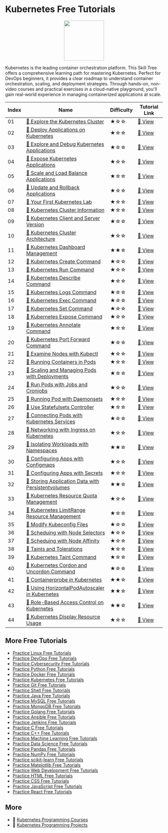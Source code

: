 # Kubernetes Free Tutorials

<div align="center">
<img width="128px" src="https://file.labex.io/path/RTAa3OE96ESn.png">
</div>

Kubernetes is the leading container orchestration platform. This Skill Tree offers a comprehensive learning path for mastering Kubernetes. Perfect for DevOps beginners, it provides a clear roadmap to understand container orchestration, scaling, and deployment strategies. Through hands-on, non-video courses and practical exercises in a cloud-native playground, you'll gain real-world experience in managing containerized applications at scale.

|   Index | Name                                                                                                                                            | Difficulty   | Tutorial Link                                                                                        |
|---------|-------------------------------------------------------------------------------------------------------------------------------------------------|--------------|------------------------------------------------------------------------------------------------------|
|      01 | [📖 Explore the Kubernetes Cluster](https://labex.io/tutorials/kubernetes-explore-the-kubernetes-cluster-434519)                                 | ★☆☆          | [🔗 View](https://labex.io/tutorials/kubernetes-explore-the-kubernetes-cluster-434519)                |
|      02 | [📖 Deploy Applications on Kubernetes](https://labex.io/tutorials/kubernetes-deploy-applications-on-kubernetes-434644)                           | ★☆☆          | [🔗 View](https://labex.io/tutorials/kubernetes-deploy-applications-on-kubernetes-434644)             |
|      03 | [📖 Explore and Debug Kubernetes Applications](https://labex.io/tutorials/kubernetes-explore-and-debug-kubernetes-applications-434645)           | ★☆☆          | [🔗 View](https://labex.io/tutorials/kubernetes-explore-and-debug-kubernetes-applications-434645)     |
|      04 | [📖 Expose Kubernetes Applications](https://labex.io/tutorials/kubernetes-expose-kubernetes-applications-434647)                                 | ★☆☆          | [🔗 View](https://labex.io/tutorials/kubernetes-expose-kubernetes-applications-434647)                |
|      05 | [📖 Scale and Load Balance Applications](https://labex.io/tutorials/kubernetes-scale-and-load-balance-applications-434648)                       | ★☆☆          | [🔗 View](https://labex.io/tutorials/kubernetes-scale-and-load-balance-applications-434648)           |
|      06 | [📖 Update and Rollback Applications](https://labex.io/tutorials/kubernetes-update-and-rollback-applications-434649)                             | ★☆☆          | [🔗 View](https://labex.io/tutorials/kubernetes-update-and-rollback-applications-434649)              |
|      07 | [📖 Your First Kubernetes Lab](https://labex.io/tutorials/kubernetes-your-first-kubernetes-lab-391133)                                           | ★☆☆          | [🔗 View](https://labex.io/tutorials/kubernetes-your-first-kubernetes-lab-391133)                     |
|      08 | [📖 Kubernetes Cluster Information](https://labex.io/tutorials/kubernetes-kubernetes-cluster-information-8426)                                   | ★☆☆          | [🔗 View](https://labex.io/tutorials/kubernetes-kubernetes-cluster-information-8426)                  |
|      09 | [📖 Kubernetes Client and Server Version](https://labex.io/tutorials/kubernetes-kubernetes-client-and-server-version-9197)                       | ★☆☆          | [🔗 View](https://labex.io/tutorials/kubernetes-kubernetes-client-and-server-version-9197)            |
|      10 | [📖 Kubernetes Cluster Architecture](https://labex.io/tutorials/kubernetes-kubernetes-cluster-architecture-8450)                                 | ★☆☆          | [🔗 View](https://labex.io/tutorials/kubernetes-kubernetes-cluster-architecture-8450)                 |
|      11 | [📖 Kubernetes Dashboard Management](https://labex.io/tutorials/kubernetes-kubernetes-dashboard-management-15042)                                | ★★☆          | [🔗 View](https://labex.io/tutorials/kubernetes-kubernetes-dashboard-management-15042)                |
|      12 | [📖 Kubernetes Create Command](https://labex.io/tutorials/kubernetes-kubernetes-create-command-8506)                                             | ★☆☆          | [🔗 View](https://labex.io/tutorials/kubernetes-kubernetes-create-command-8506)                       |
|      13 | [📖 Kubernetes Run Command](https://labex.io/tutorials/kubernetes-kubernetes-run-command-8456)                                                   | ★☆☆          | [🔗 View](https://labex.io/tutorials/kubernetes-kubernetes-run-command-8456)                          |
|      14 | [📖 Kubernetes Describe Command](https://labex.io/tutorials/kubernetes-kubernetes-describe-command-8101)                                         | ★☆☆          | [🔗 View](https://labex.io/tutorials/kubernetes-kubernetes-describe-command-8101)                     |
|      15 | [📖 Kubernetes Logs Command](https://labex.io/tutorials/kubernetes-kubernetes-logs-command-8099)                                                 | ★☆☆          | [🔗 View](https://labex.io/tutorials/kubernetes-kubernetes-logs-command-8099)                         |
|      16 | [📖 Kubernetes Exec Command](https://labex.io/tutorials/kubernetes-kubernetes-exec-command-8502)                                                 | ★☆☆          | [🔗 View](https://labex.io/tutorials/kubernetes-kubernetes-exec-command-8502)                         |
|      17 | [📖 Kubernetes Set Command](https://labex.io/tutorials/kubernetes-kubernetes-set-command-8424)                                                   | ★☆☆          | [🔗 View](https://labex.io/tutorials/kubernetes-kubernetes-set-command-8424)                          |
|      18 | [📖 Kubernetes Expose Command](https://labex.io/tutorials/kubernetes-kubernetes-expose-command-8452)                                             | ★☆☆          | [🔗 View](https://labex.io/tutorials/kubernetes-kubernetes-expose-command-8452)                       |
|      19 | [📖 Kubernetes Annotate Command](https://labex.io/tutorials/kubernetes-kubernetes-annotate-command-9679)                                         | ★☆☆          | [🔗 View](https://labex.io/tutorials/kubernetes-kubernetes-annotate-command-9679)                     |
|      20 | [📖 Kubernetes Port Forward Command](https://labex.io/tutorials/kubernetes-kubernetes-port-forward-command-18494)                                | ★☆☆          | [🔗 View](https://labex.io/tutorials/kubernetes-kubernetes-port-forward-command-18494)                |
|      21 | [📖 Examine Nodes with Kubectl](https://labex.io/tutorials/kubernetes-examine-nodes-with-kubectl-9790)                                           | ★☆☆          | [🔗 View](https://labex.io/tutorials/kubernetes-examine-nodes-with-kubectl-9790)                      |
|      22 | [📖 Running Containers in Pods](https://labex.io/tutorials/kubernetes-running-containers-in-pods-14998)                                          | ★☆☆          | [🔗 View](https://labex.io/tutorials/kubernetes-running-containers-in-pods-14998)                     |
|      23 | [📖 Scaling and Managing Pods with Deployments](https://labex.io/tutorials/kubernetes-scaling-and-managing-pods-with-deployments-9675)           | ★☆☆          | [🔗 View](https://labex.io/tutorials/kubernetes-scaling-and-managing-pods-with-deployments-9675)      |
|      24 | [📖 Run Pods with Jobs and Cronjobs](https://labex.io/tutorials/kubernetes-run-pods-with-jobs-and-cronjobs-11300)                                | ★☆☆          | [🔗 View](https://labex.io/tutorials/kubernetes-run-pods-with-jobs-and-cronjobs-11300)                |
|      25 | [📖 Running Pod with Daemonsets](https://labex.io/tutorials/kubernetes-running-pod-with-daemonsets-8454)                                         | ★☆☆          | [🔗 View](https://labex.io/tutorials/kubernetes-running-pod-with-daemonsets-8454)                     |
|      26 | [📖 Use Statefulsets Controller](https://labex.io/tutorials/kubernetes-use-statefulsets-controller-9205)                                         | ★☆☆          | [🔗 View](https://labex.io/tutorials/kubernetes-use-statefulsets-controller-9205)                     |
|      27 | [📖 Connecting Pods with Kubernetes Services](https://labex.io/tutorials/kubernetes-connecting-pods-with-kubernetes-services-15815)              | ★☆☆          | [🔗 View](https://labex.io/tutorials/kubernetes-connecting-pods-with-kubernetes-services-15815)       |
|      28 | [📖 Networking with Ingress on Kubernetes](https://labex.io/tutorials/kubernetes-networking-with-ingress-on-kubernetes-9681)                     | ★☆☆          | [🔗 View](https://labex.io/tutorials/kubernetes-networking-with-ingress-on-kubernetes-9681)           |
|      29 | [📖 Isolating Workloads with Namespaces](https://labex.io/tutorials/kubernetes-isolating-workloads-with-namespaces-9199)                         | ★★☆          | [🔗 View](https://labex.io/tutorials/kubernetes-isolating-workloads-with-namespaces-9199)             |
|      30 | [📖 Configuring Apps with Configmaps](https://labex.io/tutorials/kubernetes-configuring-apps-with-configmaps-9689)                               | ★☆☆          | [🔗 View](https://labex.io/tutorials/kubernetes-configuring-apps-with-configmaps-9689)                |
|      31 | [📖 Configuring Apps with Secrets](https://labex.io/tutorials/kubernetes-configuring-apps-with-secrets-8448)                                     | ★☆☆          | [🔗 View](https://labex.io/tutorials/kubernetes-configuring-apps-with-secrets-8448)                   |
|      32 | [📖 Storing Application Data with Persistentvolumes](https://labex.io/tutorials/kubernetes-storing-application-data-with-persistentvolumes-9685) | ★★☆          | [🔗 View](https://labex.io/tutorials/kubernetes-storing-application-data-with-persistentvolumes-9685) |
|      33 | [📖 Kubernetes Resource Quota Management](https://labex.io/tutorials/kubernetes-kubernetes-resource-quota-management-15823)                      | ★☆☆          | [🔗 View](https://labex.io/tutorials/kubernetes-kubernetes-resource-quota-management-15823)           |
|      34 | [📖 Kubernetes LimitRange Resource Management](https://labex.io/tutorials/kubernetes-kubernetes-limitrange-resource-management-15819)            | ★☆☆          | [🔗 View](https://labex.io/tutorials/kubernetes-kubernetes-limitrange-resource-management-15819)      |
|      35 | [📖 Modify Kubeconfig Files](https://labex.io/tutorials/kubernetes-modify-kubeconfig-files-11297)                                                | ★☆☆          | [🔗 View](https://labex.io/tutorials/kubernetes-modify-kubeconfig-files-11297)                        |
|      36 | [📖 Scheduing with Node Selectors](https://labex.io/tutorials/kubernetes-scheduing-with-node-selectors-15001)                                    | ★☆☆          | [🔗 View](https://labex.io/tutorials/kubernetes-scheduing-with-node-selectors-15001)                  |
|      37 | [📖 Scheduing with Node Affinity](https://labex.io/tutorials/kubernetes-scheduing-with-node-affinity-18468)                                      | ★☆☆          | [🔗 View](https://labex.io/tutorials/kubernetes-scheduing-with-node-affinity-18468)                   |
|      38 | [📖 Taints and Tolerations](https://labex.io/tutorials/kubernetes-taints-and-tolerations-34029)                                                  | ★☆☆          | [🔗 View](https://labex.io/tutorials/kubernetes-taints-and-tolerations-34029)                         |
|      39 | [📖 Kubernetes Taint Command](https://labex.io/tutorials/kubernetes-kubernetes-taint-command-9195)                                               | ★☆☆          | [🔗 View](https://labex.io/tutorials/kubernetes-kubernetes-taint-command-9195)                        |
|      40 | [📖 Kubernetes Cordon and Uncordon Command](https://labex.io/tutorials/kubernetes-kubernetes-cordon-and-uncordon-command-9664)                   | ★☆☆          | [🔗 View](https://labex.io/tutorials/kubernetes-kubernetes-cordon-and-uncordon-command-9664)          |
|      41 | [📖 Containerprobe in Kubernetes](https://labex.io/tutorials/kubernetes-containerprobe-in-kubernetes-12263)                                      | ★★☆          | [🔗 View](https://labex.io/tutorials/kubernetes-containerprobe-in-kubernetes-12263)                   |
|      42 | [📖 Using HorizontalPodAutoscaler in Kubernetes](https://labex.io/tutorials/kubernetes-using-horizontalpodautoscaler-in-kubernetes-34031)        | ★★☆          | [🔗 View](https://labex.io/tutorials/kubernetes-using-horizontalpodautoscaler-in-kubernetes-34031)    |
|      43 | [📖 Role-Based Access Control on Kubernetes](https://labex.io/tutorials/kubernetes-role-based-access-control-on-kubernetes-9203)                 | ★★☆          | [🔗 View](https://labex.io/tutorials/kubernetes-role-based-access-control-on-kubernetes-9203)         |
|      44 | [📖 Kubernetes Display Resource Usage](https://labex.io/tutorials/kubernetes-kubernetes-display-resource-usage-11358)                            | ★☆☆          | [🔗 View](https://labex.io/tutorials/kubernetes-kubernetes-display-resource-usage-11358)              |

## More Free Tutorials

- [Practice Linux Free Tutorials](https://github.com/labex-labs/linux-free-tutorials)
- [Practice DevOps Free Tutorials](https://github.com/labex-labs/devops-free-tutorials)
- [Practice Cybersecurity Free Tutorials](https://github.com/labex-labs/cybersecurity-free-tutorials)
- [Practice Python Free Tutorials](https://github.com/labex-labs/python-free-tutorials)
- [Practice Docker Free Tutorials](https://github.com/labex-labs/docker-free-tutorials)
- [Practice Kubernetes Free Tutorials](https://github.com/labex-labs/kubernetes-free-tutorials)
- [Practice Git Free Tutorials](https://github.com/labex-labs/git-free-tutorials)
- [Practice Shell Free Tutorials](https://github.com/labex-labs/shell-free-tutorials)
- [Practice Java Free Tutorials](https://github.com/labex-labs/java-free-tutorials)
- [Practice MySQL Free Tutorials](https://github.com/labex-labs/mysql-free-tutorials)
- [Practice MongoDB Free Tutorials](https://github.com/labex-labs/mongodb-free-tutorials)
- [Practice Golang Free Tutorials](https://github.com/labex-labs/go-free-tutorials)
- [Practice Ansible Free Tutorials](https://github.com/labex-labs/ansible-free-tutorials)
- [Practice Jenkins Free Tutorials](https://github.com/labex-labs/jenkins-free-tutorials)
- [Practice C Free Tutorials](https://github.com/labex-labs/c-free-tutorials)
- [Practice C++ Free Tutorials](https://github.com/labex-labs/cpp-free-tutorials)
- [Practice Machine Learning Free Tutorials](https://github.com/labex-labs/ml-free-tutorials)
- [Practice Data Science Free Tutorials](https://github.com/labex-labs/data-science-free-tutorials)
- [Practice Pandas Free Tutorials](https://github.com/labex-labs/pandas-free-tutorials)
- [Practice NumPy Free Tutorials](https://github.com/labex-labs/numpy-free-tutorials)
- [Practice scikit-learn Free Tutorials](https://github.com/labex-labs/sklearn-free-tutorials)
- [Practice Matplotlib Free Tutorials](https://github.com/labex-labs/matplotlib-free-tutorials)
- [Practice Web Development Free Tutorials](https://github.com/labex-labs/web-development-free-tutorials)
- [Practice HTML Free Tutorials](https://github.com/labex-labs/html-free-tutorials)
- [Practice CSS Free Tutorials](https://github.com/labex-labs/css-free-tutorials)
- [Practice JavaScript Free Tutorials](https://github.com/labex-labs/javascript-free-tutorials)
- [Practice React Free Tutorials](https://github.com/labex-labs/react-free-tutorials)


## More

- 🔗 [Kubernetes Programming Courses](https://github.com/labex-labs/awesome-programming-courses)
- 🔗 [Kubernetes Programming Projects](https://github.com/labex-labs/awesome-programming-projects)

